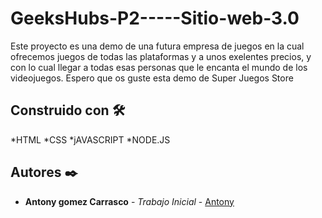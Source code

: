 # GeeksHubs-P2-----Sitio-web-3.0
Este proyecto es una demo de una futura empresa de juegos en la cual ofrecemos juegos de todas las plataformas y a unos exelentes precios,
y con lo cual llegar a todas esas personas que le encanta el mundo de los videojuegos. Espero que os guste esta demo de Super Juegos Store


## Construido con 🛠️

*HTML
*CSS
*jAVASCRIPT
*NODE.JS


## Autores ✒️


* **Antony gomez Carrasco** - *Trabajo Inicial* - [Antony](https://github.com/antony0110)
